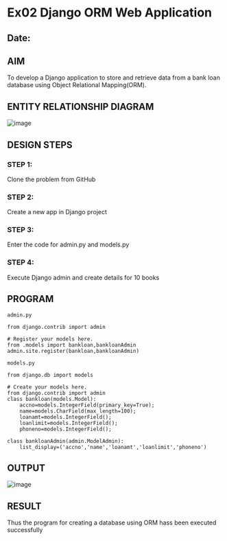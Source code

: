 # Ex02 Django ORM Web Application
## Date: 

## AIM
To develop a Django application to store and retrieve data from a bank loan database using Object Relational Mapping(ORM).

## ENTITY RELATIONSHIP DIAGRAM

![image](https://github.com/user-attachments/assets/8843c903-daa6-462e-a09f-657caa8e2f00)


## DESIGN STEPS

### STEP 1:
Clone the problem from GitHub

### STEP 2:
Create a new app in Django project

### STEP 3:
Enter the code for admin.py and models.py

### STEP 4:
Execute Django admin and create details for 10 books

## PROGRAM

```
admin.py

from django.contrib import admin

# Register your models here.
from .models import bankloan,bankloanAdmin
admin.site.register(bankloan,bankloanAdmin)
```

```
models.py

from django.db import models

# Create your models here.
from django.contrib import admin
class bankloan(models.Model):
    accno=models.IntegerField(primary_key=True);
    name=models.CharField(max_length=100);
    loanamt=models.IntegerField();
    loanlimit=models.IntegerField();
    phoneno=models.IntegerField();

class bankloanAdmin(admin.ModelAdmin):
    list_display=('accno','name','loanamt','loanlimit','phoneno')
```

## OUTPUT

![image](https://github.com/user-attachments/assets/115231fd-0372-4dcd-9ab8-cc245546ffde)


## RESULT
Thus the program for creating a database using ORM hass been executed successfully
